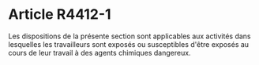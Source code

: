 # Article R4412-1

 

  
Les dispositions de la présente section sont applicables aux activités dans lesquelles les travailleurs sont exposés ou susceptibles d'être exposés au cours de leur travail à des agents chimiques dangereux.